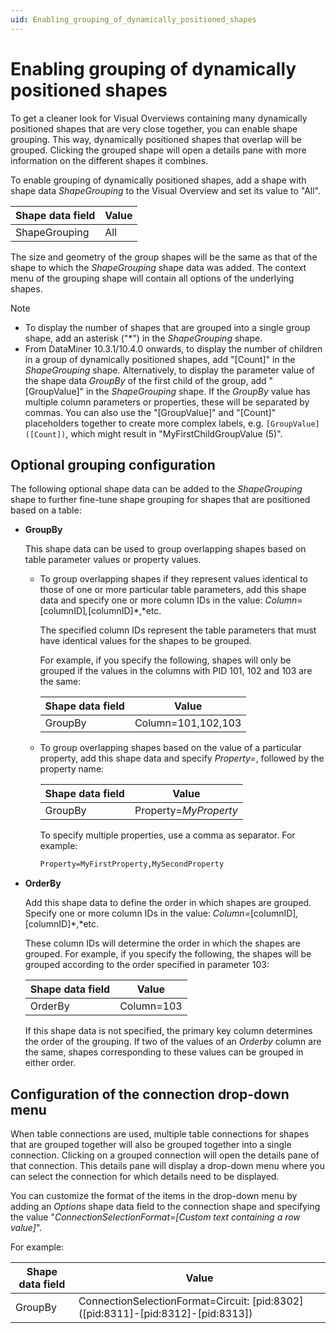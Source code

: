 ```yaml
---
uid: Enabling_grouping_of_dynamically_positioned_shapes
---
```


# Enabling grouping of dynamically positioned shapes

To get a cleaner look for Visual Overviews containing many dynamically positioned shapes that are very close together, you can enable shape grouping. This way, dynamically positioned shapes that overlap will be grouped. Clicking the grouped shape will open a details pane with more information on the different shapes it combines.

To enable grouping of dynamically positioned shapes, add a shape with shape data *ShapeGrouping* to the Visual Overview and set its value to "All".

| Shape data field | Value |
|------------------|-------|
| ShapeGrouping    | All   |

The size and geometry of the group shapes will be the same as that of the shape to which the *ShapeGrouping* shape data was added. The context menu of the grouping shape will contain all options of the underlying shapes.

> [!NOTE]
>
> - To display the number of shapes that are grouped into a single group shape, add an asterisk ("\*") in the *ShapeGrouping* shape.
> - From DataMiner 10.3.1/10.4.0 onwards, to display the number of children in a group of dynamically positioned shapes, add "[Count]" in the *ShapeGrouping* shape. Alternatively, to display the parameter value of the shape data *GroupBy* of the first child of the group, add "[GroupValue]" in the *ShapeGrouping* shape. If the *GroupBy* value has multiple column parameters or properties, these will be separated by commas. You can also use the "[GroupValue]" and "[Count]" placeholders together to create more complex labels, e.g. `[GroupValue]([Count])`, which might result in "MyFirstChildGroupValue (5)".

## Optional grouping configuration

The following optional shape data can be added to the *ShapeGrouping* shape to further fine-tune shape grouping for shapes that are positioned based on a table:

- **GroupBy**

  This shape data can be used to group overlapping shapes based on table parameter values or property values.

  - To group overlapping shapes if they represent values identical to those of one or more particular table parameters, add this shape data and specify one or more column IDs in the value: *Column=*\[columnID\]*,*\[columnID\]*,*etc.

    The specified column IDs represent the table parameters that must have identical values for the shapes to be grouped.

    For example, if you specify the following, shapes will only be grouped if the values in the columns with PID 101, 102 and 103 are the same:

    | Shape data field | Value              |
    |------------------|--------------------|
    | GroupBy          | Column=101,102,103 |

  - To group overlapping shapes based on the value of a particular property, add this shape data and specify *Property=*, followed by the property name:

    | Shape data field | Value                 |
    |------------------|-----------------------|
    | GroupBy          | Property=*MyProperty* |

    To specify multiple properties, use a comma as separator. For example:

    ```txt
    Property=MyFirstProperty,MySecondProperty
    ```

- **OrderBy**

  Add this shape data to define the order in which shapes are grouped. Specify one or more column IDs in the value: *Column=*\[columnID\]*,*\[columnID\]*,*etc.

  These column IDs will determine the order in which the shapes are grouped. For example, if you specify the following, the shapes will be grouped according to the order specified in parameter 103:

  | Shape data field | Value      |
  |------------------|------------|
  | OrderBy          | Column=103 |

  If this shape data is not specified, the primary key column determines the order of the grouping. If two of the values of an *Orderby* column are the same, shapes corresponding to these values can be grouped in either order.

## Configuration of the connection drop-down menu

When table connections are used, multiple table connections for shapes that are grouped together will also be grouped together into a single connection. Clicking on a grouped connection will open the details pane of that connection. This details pane will display a drop-down menu where you can select the connection for which details need to be displayed.

You can customize the format of the items in the drop-down menu by adding an *Options* shape data field to the connection shape and specifying the value "*ConnectionSelectionFormat=\[Custom text containing a row value\]*".

For example:

| Shape data field | Value                                                                                    |
|------------------|------------------------------------------------------------------------------------------|
| GroupBy          | ConnectionSelectionFormat=Circuit: \[pid:8302\] (\[pid:8311\]-\[pid:8312\]-\[pid:8313\]) |
